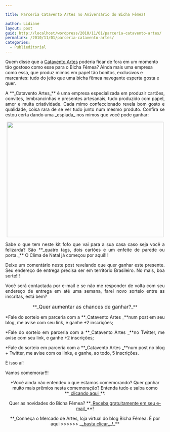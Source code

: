 ```yaml
---

title: Parceria Catavento Artes no Aniversário do Bicha Fêmea!

author: Lidiane
layout: post
guid: http://localhost/wordpress/2010/11/01/parceria-catavento-artes/
permalink: /2010/11/01/parceria-catavento-artes/
categories:
  - Publieditorial
---
```

Quem disse que a [Catavento Artes](http://fernandapostai.blogspot.com/)  poderia ficar de fora em um momento tão gostoso como esse para o Bicha Fêmea? Ainda mais uma empresa como essa, que produz mimos em papel tão bonitos, exclusivos e marcantes: tudo do jeito que uma bicha fêmea navegante esperta gosta e quer.

<!--more-->

<p style="text-align: justify;">
  A **_Catavento Artes_** é uma empresa especializada em produzir cartões, convites, lembrancinhas e presentes artesanais, tudo produzido com papel, amor e muita criatividade. Cada mimo confeccionado revela bom gosto e qualidade, coisa rara de se ver tudo junto num mesmo produto. Confira se estou certa dando uma _espiada_ nos mimos que você pode ganhar:
</p>

<p style="text-align: center;">
  <a href="http://www.trololodemulher.com.br/blog/wp-content/uploads/2010/10/Kit-Natal-Catavento-Artes.jpg"><img class="alignnone size-full wp-image-5381" title="OLYMPUS DIGITAL CAMERA" src="http://www.trololodemulher.com.br/blog/wp-content/uploads/2010/10/Kit-Natal-Catavento-Artes.jpg" alt="" width="495" height="363" /></a>
</p>

<p style="text-align: justify;">
  Sabe o que tem neste kit fofo que vai para a sua casa caso seja você a felizarda? São **_quatro tags, dois cartões e um enfeite de parede ou porta._** O Clima de Natal já começou por aqui!!!
</p>

<p style="text-align: justify;">
  Deixe um comentário neste post revelando que quer ganhar este presente. Seu endereço de entrega precisa ser em território Brasileiro. No mais, boa sorte!!!
</p>

<p style="text-align: justify;">
  Você será contactada por e-mail e se não me responder de volta com seu endereço de entrega em até uma semana, farei novo sorteio entre as inscritas, está bem?
</p>

<p style="text-align: center;">
  **_<span style="font-size: medium;">Quer aumentar as chances de ganhar?</span>_**
</p>

<p style="text-align: justify;">
  *Fale do sorteio em parceria com a **_Catavento Artes _**num post em seu blog, me avise com seu link, e ganhe +2 inscrições;
</p>

<p style="text-align: justify;">
  *Fale do sorteio em parceria com a **_Catavento Artes _**no Twitter, me avise com seu link, e ganhe +2 inscrições;
</p>

<p style="text-align: justify;">
  *Fale do sorteio em parceria com a **_Catavento Artes _**num post no blog + Twitter, me avise com os links, e ganhe, ao todo, 5 inscrições.
</p>

<p style="text-align: justify;">
  É isso aí!
</p>

<p style="text-align: justify;">
  Vamos comemorar!!!
</p>

<p style="text-align: center;">
  *Você ainda não entendeu o que estamos comemorando? Quer ganhar muito mais prêmios nesta comemoração? Entenda tudo e saiba como **_<a href="http://www.trololodemulher.com.br/2010/11/01/2-aniversario-bicha-femea/" target="_self">clicando aqui</a>_**.
</p>

<p style="text-align: center;">
  Quer as novidades do Bicha Fêmea? **_<a href="http://feedburner.google.com/fb/a/mailverify?uri=blogbichafemea&loc=pt_BR">Receba gratuitamente em seu e-mail</a>_**!
</p>

<p style="text-align: center;">
  **_Conheça o Mercado de Artes, loja virtual do blog Bicha Fêmea. É por aqui >>>>>> _<a href="http://www.trololodemulher.com.br/loja/">_basta clicar_</a>_!_**
</p>